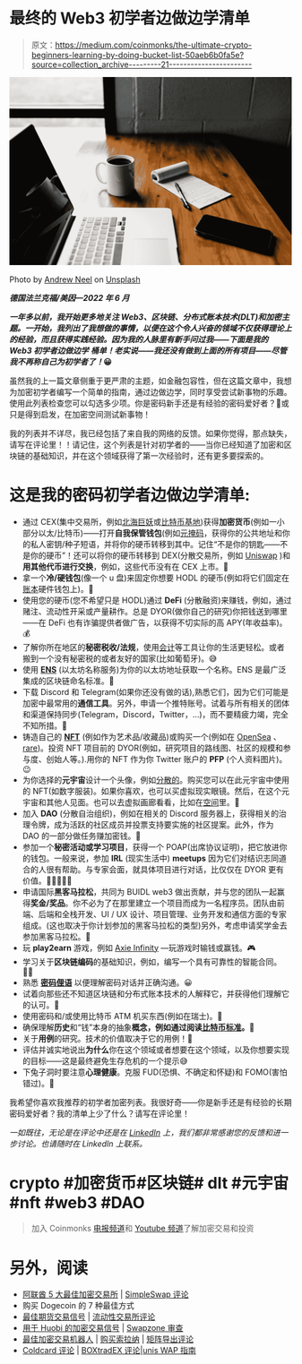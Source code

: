 # 最终的 Web3 初学者边做边学清单

> 原文：<https://medium.com/coinmonks/the-ultimate-crypto-beginners-learning-by-doing-bucket-list-50aeb6b0fa5e?source=collection_archive---------21----------------------->

![](img/8649c73282ad2ef3865c20911f4bd70d.png)

Photo by [Andrew Neel](https://unsplash.com/@andrewtneel?utm_source=medium&utm_medium=referral) on [Unsplash](https://unsplash.com?utm_source=medium&utm_medium=referral)

***德国法兰克福/美因—2022 年 6 月***

***一年多以前，我开始更多地关注 Web3、区块链、分布式账本技术(DLT)和加密主题。一开始，我列出了我想做的事情，以便在这个令人兴奋的领域不仅获得理论上的经验，而且获得实践经验。因为我的人脉里有新手问过我——下面是我的 Web3 初学者边做边学*** ***桶单！老实说——我还没有做到上面的所有项目——尽管我不再称自己为初学者了！*😀**

虽然我的上一篇文章侧重于更严肃的主题，如金融包容性，但在这篇文章中，我想为加密初学者编写一个简单的指南，通过边做边学，同时享受尝试新事物的乐趣。使用此列表检查您可以勾选多少项。你是密码新手还是有经验的密码爱好者？🧐或只是得到启发，在加密空间测试新事物！

我的列表并不详尽，我已经包括了来自我的网络的反馈。如果你觉得，那点缺失，请写在评论里！！请记住，这个列表是针对初学者的——当你已经知道了加密和区块链的基础知识，并在这个领域获得了第一次经验时，还有更多要探索的。

# 这是我的密码初学者边做边学清单:

*   通过 CEX(集中交易所，例如[北海巨妖](https://www.kraken.com/)或[比特币基地](https://www.coinbase.com/))获得**加密货币**(例如一小部分以太/比特币)——打开**自我保管钱包**(例如[元掩码](https://metamask.io/)，获得你的公共地址和你的私人密钥/种子短语，并将你的硬币转移到其中。记住“不是你的钥匙——不是你的硬币”！还可以将你的硬币转移到 DEX(分散交易所，例如 [Uniswap](https://uniswap.org/) )和**用其他代币进行交换**，例如，这些代币没有在 CEX 上市。🔄
*   拿一个**冷/硬钱包**(像一个 u 盘)来固定你想要 HODL 的硬币(例如将它们固定在[账本](https://www.ledger.com/)硬件钱包上)。🔐
*   使用您的硬币(您不希望只是 HODL)通过 **DeFi** (分散融资)来赚钱，例如，通过赌注、流动性开采或产量耕作。总是 DYOR(做你自己的研究)你把钱送到哪里——在 DeFi 也有诈骗提供者做广告，以获得不切实际的高 APY(年收益率)。💰
*   了解你所在地区的**秘密税收/法规**，使用[会计](https://www.accointing.com/)等工具让你的生活更轻松。或者搬到一个没有秘密税的或者友好的国家(比如葡萄牙)。😅
*   使用 [**ENS**](https://ens.domains/) (以太坊名称服务)为你的以太坊地址获取一个名称。ENS 是最广泛集成的区块链命名标准。📝
*   下载 Discord 和 Telegram(如果你还没有做的话),熟悉它们，因为它们可能是加密中最常用的**通信工具**。另外，申请一个推特账号。试着与所有相关的团体和渠道保持同步(Telegram，Discord，Twitter，…)，而不要精疲力竭，完全不知所措。💬
*   铸造自己的 [**NFT**](https://ens.domains/) (例如作为艺术品/收藏品)或购买一个(例如在 [OpenSea](https://opensea.io/) 、[rare](https://rarible.com/))。投资 NFT 项目前的 DYOR(例如，研究项目的路线图、社区的规模和参与度、创始人等。).用你的 NFT 作为你 Twitter 账户的 **PFP** (个人资料图片)。😉
*   为你选择的**元宇宙**设计一个头像，例如[分散的](https://decentraland.org/)。购买您可以在此元宇宙中使用的 NFT(如数字服装)。如果你喜欢，也可以买虚拟现实眼镜。然后，在这个元宇宙和其他人见面。也可以去虚拟画廊看看，比如在[空间](https://spatial.io/)里。**🤖**
*   加入 **DAO** (分散自治组织)，例如在相关的 Discord 服务器上，获得相关的治理令牌，成为活跃的社区成员并投票支持要实施的社区提案。此外，作为 DAO 的一部分做任务赚加密钱。📃
*   参加一个**秘密活动或学习项目**，获得一个 POAP(出席协议证明)，把它放进你的钱包。一般来说，参加 **IRL** (现实生活中) **meetups** 因为它们对结识志同道合的人很有帮助。与专家会面，就具体项目进行对话，比仅仅在 DYOR 更有价值。👩🏻‍🤝‍👩🏻
*   申请国际**黑客马拉松**，共同为 BUIDL web3 做出贡献，并与您的团队一起赢得**奖金/奖品**。你不必为了在那里建立一个项目而成为一名程序员。团队由前端、后端和全栈开发、UI / UX 设计、项目管理、业务开发和通信方面的专家组成。(这也取决于你计划参加的黑客马拉松的类型)另外，考虑申请奖学金去参加黑客马拉松。🙌
*   玩 **play2earn** 游戏，例如 [Axie Infinity](https://axieinfinity.com/) —玩游戏时输钱或赢钱。🎮
*   学习关于**区块链编码**的基础知识，例如，编写一个具有可靠性的智能合同。👩‍💻
*   熟悉 [**密码俚语**](https://medium.datadriveninvestor.com/79-nft-crypto-words-you-need-to-know-the-crypto-nft-slang-dictionary-adcc39ad846b) 以便理解密码对话并正确沟通。😀
*   试着向那些还不知道区块链和分布式账本技术的人解释它，并获得他们理解它的认可。🧠
*   使用密码和/或使用比特币 ATM 机买东西(例如在瑞士)。🏧
*   确保理解**历史**和“钱”本身的抽象**概念，例如通过阅读[比特币标准](https://www.amazon.de/Bitcoin-Standard-Decentralized-Alternative-Central/dp/1119473861)。📔**
*   关于**用例**的研究。技术的价值取决于它的用例！🧐
*   评估并诚实地说出**为什么**你在这个领域或者想要在这个领域，以及你想要实现的目标——这是最终避免生存危机的一个提示😅
*   下兔子洞时要注意**心理健康**。克服 FUD(恐惧、不确定和怀疑)和 FOMO(害怕错过)。💜

我希望你喜欢我推荐的初学者加密列表。我很好奇——你是新手还是有经验的长期密码爱好者？我的清单上少了什么？请写在评论里！

*一如既往，无论是在评论中还是在* [*LinkedIn*](http://www.linkedin.com/in/miriam-buss) *上，我们都非常感谢您的反馈和进一步讨论。也请随时在 LinkedIn 上联系。*

# crypto #加密货币#区块链# dlt #元宇宙#nft #web3 #DAO

> 加入 Coinmonks [电报频道](https://t.me/coincodecap)和 [Youtube 频道](https://www.youtube.com/c/coinmonks/videos)了解加密交易和投资

# 另外，阅读

*   [阿联酋 5 大最佳加密交易所](https://coincodecap.com/best-crypto-exchanges-in-uae) | [SimpleSwap 评论](https://coincodecap.com/simpleswap-review)
*   购买 Dogecoin 的 7 种最佳方式
*   [最佳期货交易信号](https://coincodecap.com/futures-trading-signals) | [流动性交易所评论](https://coincodecap.com/liquid-exchange-review)
*   [用于 Huobi 的加密交易信号](https://coincodecap.com/huobi-crypto-trading-signals) | [Swapzone 审查](/coinmonks/swapzone-review-crypto-exchange-data-aggregator-e0ad78e55ed7)
*   [最佳加密交易机器人](/coinmonks/crypto-trading-bot-c2ffce8acb2a) | [购买索拉纳](https://coincodecap.com/buy-solana) | [矩阵导出评论](https://coincodecap.com/matrixport-review)
*   [Coldcard 评论](https://coincodecap.com/coldcard-review) | [BOXtradEX 评论](https://coincodecap.com/boxtradex-review)|[unis WAP 指南](https://coincodecap.com/uniswap)